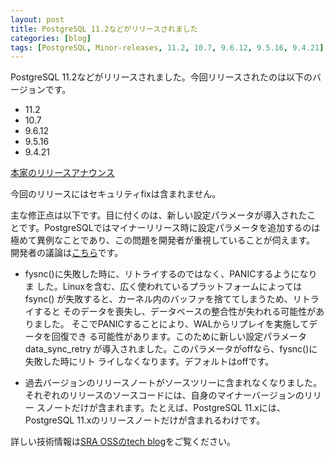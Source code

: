```yaml
---
layout: post
title: PostgreSQL 11.2などがリリースされました
categories: [blog]
tags: [PostgreSQL, Minor-releases, 11.2, 10.7, 9.6.12, 9.5.16, 9.4.21]
---
```


PostgreSQL 11.2などがリリースされました。今回リリースされたのは以下のバージョンです。

- 11.2
- 10.7
- 9.6.12
- 9.5.16
- 9.4.21

[本家のリリースアナウンス](https://www.postgresql.org/about/news/1920/)

今回のリリースにはセキュリティfixは含まれません。

主な修正点は以下です。目に付くのは、新しい設定パラメータが導入されたこ
とです。PostgreSQLではマイナーリリース時に設定パラメータを追加するのは
極めて異例なことであり、この問題を開発者が重視していることが伺えます。
開発者の議論は[こちら](https://www.postgresql.org/message-id/flat/20180427222842.in2e4mibx45zdth5%40alap3.anarazel.de)です。

- fysnc()に失敗した時に、リトライするのではなく、PANICするようになりま
  した。Linuxを含む、広く使われているプラットフォームによってはfsync()
  が失敗すると、カーネル内のバッファを捨ててしまうため、リトライすると
  そのデータを喪失し、データベースの整合性が失われる可能性がありました。
  そこでPANICすることにより、WALからリプレイを実施してデータを回復でき
  る可能性があります。このために新しい設定パラメータ data_sync_retry
  が導入されました。このパラメータがoffなら、fysnc()に失敗した時にリト
  ライしなくなります。デフォルトはoffです。

- 過去バージョンのリリースノートがソースツリーに含まれなくなりました。
  それぞれのリリースのソースコードには、自身のマイナーバージョンのリリー
  スノートだけが含まれます。たとえば、PostgreSQL 11.xには、PostgreSQL
  11.xのリリースノートだけが含まれるわけです。

詳しい技術情報は[SRA OSSのtech blog](https://www.sraoss.co.jp/tech-blog/)をご覧ください。
